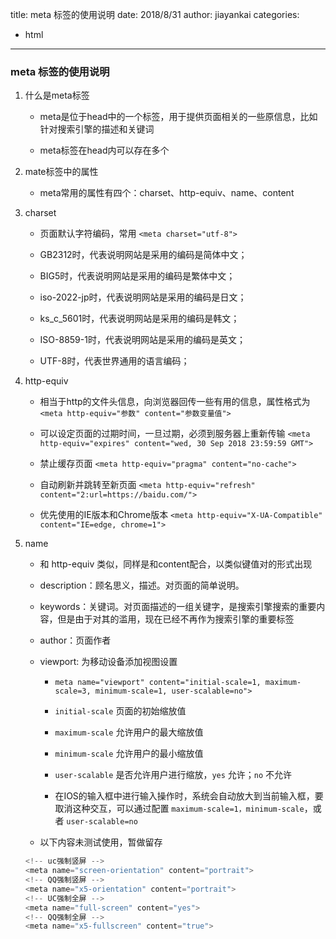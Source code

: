 title: meta 标签的使用说明
date: 2018/8/31
author: jiayankai
categories:
- html
---------------------------------
### meta 标签的使用说明

1. 什么是meta标签

    * meta是位于head中的一个标签，用于提供页面相关的一些原信息，比如针对搜索引擎的描述和关键词

    * meta标签在head内可以存在多个

2. mate标签中的属性

    * meta常用的属性有四个：charset、http-equiv、name、content

3. charset

    * 页面默认字符编码，常用 `<meta charset="utf-8">`

    * GB2312时，代表说明网站是采用的编码是简体中文；

    * BIG5时，代表说明网站是采用的编码是繁体中文；

    * iso-2022-jp时，代表说明网站是采用的编码是日文；

    * ks_c_5601时，代表说明网站是采用的编码是韩文；

    * ISO-8859-1时，代表说明网站是采用的编码是英文；

    * UTF-8时，代表世界通用的语言编码；

4. http-equiv

    * 相当于http的文件头信息，向浏览器回传一些有用的信息，属性格式为 `<meta http-equiv="参数" content="参数变量值">`

    * 可以设定页面的过期时间，一旦过期，必须到服务器上重新传输 `<meta http-equiv="expires" content="wed, 30 Sep 2018 23:59:59 GMT">`

    * 禁止缓存页面 `<meta http-equiv="pragma" content="no-cache">`

    * 自动刷新并跳转至新页面 `<meta http-equiv="refresh" content="2:url=https://baidu.com/">`

    * 优先使用的IE版本和Chrome版本 `<meta http-equiv="X-UA-Compatible" content="IE=edge, chrome=1">`

5. name

    * 和 http-equiv 类似，同样是和content配合，以类似键值对的形式出现

    * description：顾名思义，描述。对页面的简单说明。

    * keywords：关键词。对页面描述的一组关键字，是搜索引擎搜索的重要内容，但是由于对其的滥用，现在已经不再作为搜索引擎的重要标签

    * author：页面作者

    * viewport: 为移动设备添加视图设置

        * `meta name="viewport" content="initial-scale=1, maximum-scale=3, minimum-scale=1, user-scalable=no">`

        * `initial-scale` 页面的初始缩放值

        * `maximum-scale` 允许用户的最大缩放值

        * `minimum-scale` 允许用户的最小缩放值

        * `user-scalable` 是否允许用户进行缩放，`yes` 允许；`no` 不允许

        * 在IOS的输入框中进行输入操作时，系统会自动放大到当前输入框，要取消这种交互，可以通过配置 `maximum-scale=1，minimum-scale`，或者 `user-scalable=no`

    * 以下内容未测试使用，暂做留存
    ```javascript
    <!-- uc强制竖屏 -->
    <meta name="screen-orientation" content="portrait">
    <!-- QQ强制竖屏 -->
    <meta name="x5-orientation" content="portrait">
    <!-- UC强制全屏 -->
    <meta name="full-screen" content="yes">
    <!-- QQ强制全屏 -->
    <meta name="x5-fullscreen" content="true">
    ```










